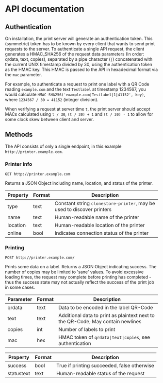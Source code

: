 # API documentation

## Authentication

On installation, the print server will generate an authentication token. This (symmetric) token has to be known by every client that wants to send print requests to the server. To authenticate a single API request, the client generates a HMAC_SHA256 of the request data parameters (In order: qrdata, text, copies), separated by a pipe character (`|`) concatenated with the current UNIX timestamp divided by 30, using the authentication token as the HMAC key. This HMAC is passed to the API in hexadecimal format via the `mac` parameter.

For example, to authenticate a request to print one label with a QR Code reading `example.com` and the text `Testlabel` at timestamp 1234567, you would calculate `HMAC-SHA256('example.com|Testlabel|1|41152', key)`, where `1234567 / 30 = 41152` (integer division). 

When verifying a request at server time `t`, the print server should accept MACs calculated using `t / 30`, `(t / 30) + 1` and `(t / 30) - 1` to allow for some clock skew between client and server. 

## Methods

The API consists of only a single endpoint, in this example `http://printer.example.com`.

### Printer Info

`GET http://printer.example.com`

Returns a JSON Object including name, location, and status of the printer.

| Property   | Format | Description                                      |
| ---------- | ------ | ------------------------------------------------ |
| type       | text   | Constant string `clonestore-printer`, may be used to discover printers |
| name       | text   | Human-readable name of the printer               |
| location   | text   | Human-readable location of the printer           |
| online     | bool   | Indicates connection status of the printer       |

### Printing

`POST http://printer.example.com/`  

Prints some data on a label. Returns a JSON Object indicating success. The number of copies may be limited to 'sane' values. To avoid excessive loading times, the request may complete before printing has completed - thus the success state may not actually reflect the success of the print job in some cases.

| Parameter  | Format | Description                                      |
| ---------- | ------ | ------------------------------------------------ |
| qrdata     | text   | Data to be encoded in the label QR-Code          |
| text       | text   | Additional data to print as plaintext next to the QR-Code; May contain newlines |
| copies     | int    | Number of labels to print                        |
| mac        | hex    | HMAC token of `qrdata\|text\|copies`, see authentication |

| Property   | Format | Description                                      |
| ---------- | ------ | ------------------------------------------------ |
| success    | bool   | True if printing succeeded, false otherwise      |
| statustext | text   | Human-readable status of the request             |
